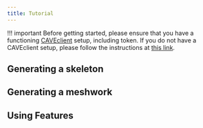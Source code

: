 ```yaml
---
title: Tutorial
---
```


!!! important
    Before getting started, please ensure that you have a functioning [CAVEclient](https://caveconnectome.github.io/CAVEclient/) setup, including token. If you do not have a CAVEclient setup, please follow the instructions at [this link](https://allenswdb.github.io/microns-em/em-caveclient-setup.html).

## Generating a skeleton


## Generating a meshwork

## Using Features